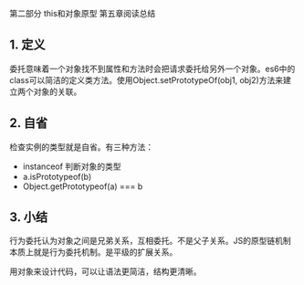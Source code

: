 第二部分 this和对象原型 第五章阅读总结

## 1. 定义

委托意味着一个对象找不到属性和方法时会把请求委托给另外一个对象。es6中的class可以简洁的定义类方法。使用Object.setPrototypeOf(obj1, obj2)方法来建立两个对象的关联。

## 2. 自省

检查实例的类型就是自省。有三种方法：

- instanceof 判断对象的类型
- a.isPrototypeof(b)
- Object.getPrototypeof(a) === b

## 3. 小结

行为委托认为对象之间是兄弟关系，互相委托。不是父子关系。JS的原型链机制本质上就是行为委托机制。是平级的扩展关系。

用对象来设计代码，可以让语法更简洁，结构更清晰。

